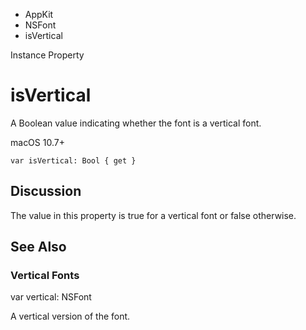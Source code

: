 

- AppKit
- NSFont
-  isVertical 

Instance Property

# isVertical

A Boolean value indicating whether the font is a vertical font.

macOS 10.7+

``` source
var isVertical: Bool { get }
```

## Discussion

The value in this property is true for a vertical font or false otherwise.

## See Also

### Vertical Fonts

var vertical: NSFont

A vertical version of the font.


